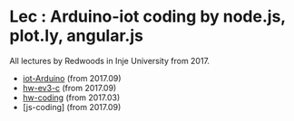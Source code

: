# Lec : Arduino-iot coding by node.js, plot.ly, angular.js

All lectures by Redwoods in Inje University from 2017.

- [iot-Arduino](https://github.com/Redwoods/Lec/advanced-Arduino-iot) (from 2017.09)
- [hw-ev3-c](https://github.com/Redwoods/Lec/ev3) (from 2017.09)
- [hw-coding](https://github.com/Redwoods/hw-coding) (from 2017.03)
- [js-coding] (from 2017.09)
